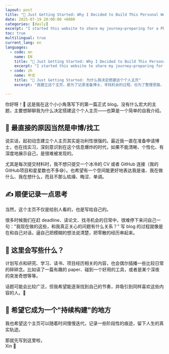 ```yaml
---
layout: post
title: "🌱 Just Getting Started: Why I Decided to Build This Personal Website"
date: 2025-07-19 20:00:00 +0800
categories: [daily]
excerpt: "I started this website to share my journey—preparing for a PhD, finding opportunities, and making sense of where I am headed."
toc: true
multilingual: true
current_lang: en
languages:
  - code: en
    name: EN
    title: "🌱 Just Getting Started: Why I Decided to Build This Personal Website"
    excerpt: "I started this website to share my journey—preparing for a PhD, finding opportunities, and making sense of where I am headed."
  - code: zh
    name: 中文
    title: "🌱 Just Getting Started: 为什么我决定搭建这个个人主页"
    excerpt: "我建立这个主页，是为了记录准备博士、寻找机会的过程，也为了整理思路，看看自己到底在追求什么。"

---
```


<div class="lang-content" data-lang="zh" markdown="1">

你好呀！👋 这是我在这个小小角落写下的第一篇正式 blog。没有什么宏大的主题，主要想聊聊我为什么决定搭建这个个人主页——也算是一个简单的自我介绍。

## 🎯 最直接的原因当然是申博/找工

说实话，起初动念建立个人主页其实是功利性很强的。最近我一直在准备申请博士，也在找实习，深刻意识到在这个信息爆炸的时代，如果不能清晰、个性化、有深度地展示自己，是很难被发现的。

尤其是每次提交材料时，我不想只提交一个冰冷的 CV 或者 GitHub 连接（我的GitHub项目和星星数也不多😅）。也希望有一个空间能更好地表达我是谁、我在做什么、我在想什么，而且不那么枯燥、晦涩、单调。

## ✍️ 顺便记录一点思考

当然，这个主页不仅是给别人看的，也是写给自己的。

很多时候我们在赶 deadline、读论文、找寻机会的日常中，很难停下来问自己一句："我现在做的这些，和我真正关心的问题有什么关系？" 写 blog 的过程就像是在和自己对话，逼自己把模糊的想法说清楚，把零散的经历串起来。

## 🧱 这里会写些什么？

计划写点和研究、学习、读书、项目经历相关的内容，也会偶尔插播一些比较日常的碎碎念。比如读了一篇有趣的 paper、碰到一个好用的工具，或者是某个深夜的突发奇想等等。

话题可能会比较广泛，但我希望能逐渐找到自己的节奏，并吸引到同样喜欢这些内容的人。🌟

## 🌱 希望它成为一个"持续构建"的地方

我也希望这个主页可以随着时间慢慢迭代，记录一些阶段性的痕迹，留下人生的真实轨迹。


那就先写到这里啦，  
Xin 🌻

</div>

<div class="lang-content" data-lang="en" style="display: none;" markdown="1">

Hello there! 👋 This is my first proper blog post in this little corner of the internet. Nothing particularly grand here—I mainly wanted to chat about why I decided to build this personal homepage, which serves as a simple introduction to myself.

## 🎯 The most direct reason is, of course, PhD applications and job hunting

To be honest, my initial motivation for creating a personal homepage was rather utilitarian. I've been preparing PhD applications recently and looking for internships, and it’s made me realise just how much we live in an age of information overload. If we can’t present yourself clearly, authentically, and with some depth—while keeping it concise—we risk getting lost in the crowd.

Particularly when submitting applications, I didn't want to just send off a cold CV or GitHub link (my GitHub projects and star count aren't particularly impressive either 😅). I wanted a space where I could better express who I am, what I'm doing, and what I'm thinking about—without being dry, obscure, or monotonous.

## ✍️ Recording some thoughts along the way

Of course, this homepage isn't just for others—it's also written for myself.

We often get so caught up in chasing deadlines, reading papers, and seeking opportunities that we rarely pause to ask ourselves: "How does what I'm doing now relate to the questions I genuinely care about?" The process of writing blog posts is like having a conversation with myself, forcing me to articulate vague ideas clearly and connect scattered experiences into a coherent narrative.

## 🧱 What will I write about here?

I plan to write about research, studying, reading, and project experiences, with the occasional more casual musings thrown in. Things like an interesting paper I've read, a useful tool I've discovered, or perhaps some late-night idea.

The topics might be quite varied, but I hope to gradually find my rhythm and attract people who enjoy similar content. 🌟

## 🌱 Hoping it becomes a place of "continuous construction"

I also hope this homepage can evolve gradually over time, documenting various phases and leaving authentic traces of life's journey.

I'll leave it there for now,  
Xin 🌻

</div>
